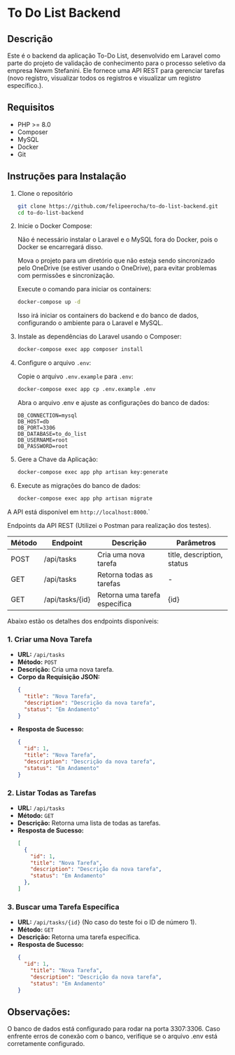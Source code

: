 # To Do List Backend

## Descrição

Este é o backend da aplicação To-Do List, desenvolvido em Laravel como parte do projeto de validação de conhecimento para o processo seletivo da empresa Newm Stefanini. Ele fornece uma API REST para gerenciar tarefas (novo registro, visualizar todos os registros e visualizar um registro específico.).

## Requisitos

- PHP >= 8.0
- Composer
- MySQL
- Docker
- Git

## Instruções para Instalação

1. Clone o repositório

    ```bash
    git clone https://github.com/felipeerocha/to-do-list-backend.git
    cd to-do-list-backend
    ```

2. Inicie o Docker Compose:
    
   Não é necessário instalar o Laravel e o MySQL fora do Docker, pois o Docker se encarregará disso.
    
   Mova o projeto para um diretório que não esteja sendo sincronizado pelo OneDrive (se estiver usando o OneDrive), para evitar problemas com permissões e sincronização.

   Execute o comando para iniciar os containers:

    ```bash
    docker-compose up -d
    ```
    Isso irá iniciar os containers do backend e do banco de dados, configurando o ambiente para o Laravel e MySQL.

3. Instale as dependências do Laravel usando o Composer:

    ```bash
    docker-compose exec app composer install
    ```
    
4. Configure o arquivo `.env`:
    
    Copie o arquivo `.env.example` para `.env`:

    ```bash
    docker-compose exec app cp .env.example .env
    ```
    Abra o arquivo .env e ajuste as configurações do banco de dados:

    ```env
    DB_CONNECTION=mysql
    DB_HOST=db
    DB_PORT=3306
    DB_DATABASE=to_do_list
    DB_USERNAME=root
    DB_PASSWORD=root

    ```

5. Gere a Chave da Aplicação:

    ```bash
    docker-compose exec app php artisan key:generate
    ```

5. Execute as migrações do banco de dados:

    ```bash
    docker-compose exec app php artisan migrate
    ```
A API está disponível em `http://localhost:8000`.`

Endpoints da API REST (Utilizei o Postman para realização dos testes).

Método | Endpoint | Descrição | Parâmetros
--- | --- | --- | ---
POST | /api/tasks | Cria uma nova tarefa | title, description, status
GET | /api/tasks | Retorna todas as tarefas | -
GET | /api/tasks/{id} | Retorna uma tarefa específica | {id}

Abaixo estão os detalhes dos endpoints disponíveis:

### 1. Criar uma Nova Tarefa

- **URL:** `/api/tasks`
- **Método:** `POST`
- **Descrição:** Cria uma nova tarefa.
- **Corpo da Requisição JSON:**
    ```json
    {
      "title": "Nova Tarefa",
      "description": "Descrição da nova tarefa",
      "status": "Em Andamento"
    }
    ```
- **Resposta de Sucesso:**
    ```json
    {
      "id": 1,
      "title": "Nova Tarefa",
      "description": "Descrição da nova tarefa",
      "status": "Em Andamento"
    }
    ```

### 2. Listar Todas as Tarefas

- **URL:** `/api/tasks`
- **Método:** `GET`
- **Descrição:** Retorna uma lista de todas as tarefas.
- **Resposta de Sucesso:**
    ```json
    [
      {
        "id": 1,
        "title": "Nova Tarefa",
        "description": "Descrição da nova tarefa",
        "status": "Em Andamento"
      },
    ]
    ```

### 3. Buscar uma Tarefa Específica

- **URL:** `/api/tasks/{id}` (No caso do teste foi o ID de número 1).
- **Método:** `GET`
- **Descrição:** Retorna uma tarefa específica.
- **Resposta de Sucesso:**
    ```json
    {
      "id": 1,
        "title": "Nova Tarefa",
        "description": "Descrição da nova tarefa",
        "status": "Em Andamento"
    }

## Observações:

O banco de dados está configurado para rodar na porta 3307:3306. Caso enfrente erros de conexão com o banco, verifique se o arquivo .env está corretamente configurado.
